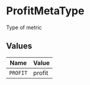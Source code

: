 # ProfitMetaType

Type of metric


## Values

| Name     | Value    |
| -------- | -------- |
| `PROFIT` | profit   |